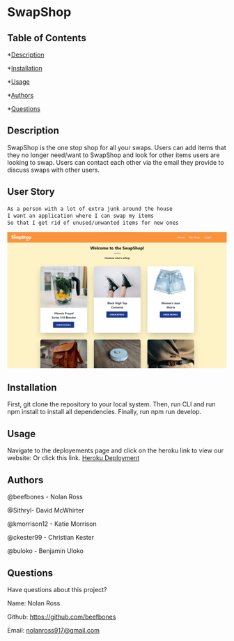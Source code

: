 # SwapShop

   ## Table of Contents
  *[Description](#description)

  *[Installation](#installation)

  *[Usage](#usage)

  *[Authors](#authors)
  
  *[Questions](#questions)

  ## Description
  SwapShop is the one stop shop for all your swaps. Users can add items that they no longer need/want to SwapShop and look for other items users are looking to swap. Users can contact each other via the email they provide to discuss swaps with other users.  

  ## User Story
    As a person with a lot of extra junk around the house
    I want an application where I can swap my items
    So that I get rid of unused/unwanted items for new ones


![SwapShop Screenshot](./client/src/assets/swapshop-screenshot%20.png)


  ## Installation
  First, git clone the repository to your local system. Then, run CLI and run npm install to install all dependencies. Finally, run npm run develop.


  ## Usage
  Navigate to the deployements page and click on the heroku link to view our website: Or click this link.
  [Heroku Deployment](https://swopshop.herokuapp.com)


  ## Authors
  @beefbones - Nolan Ross

  @Sithryl- David McWhirter

  @kmorrison12 - Katie Morrison

  @ckester99 - Christian Kester

  @buloko - Benjamin Uloko
 
  ## Questions
  Have questions about this project?

  Name: Nolan Ross

  Github: https://github.com/beefbones

  Email: nolanross917@gmail.com
